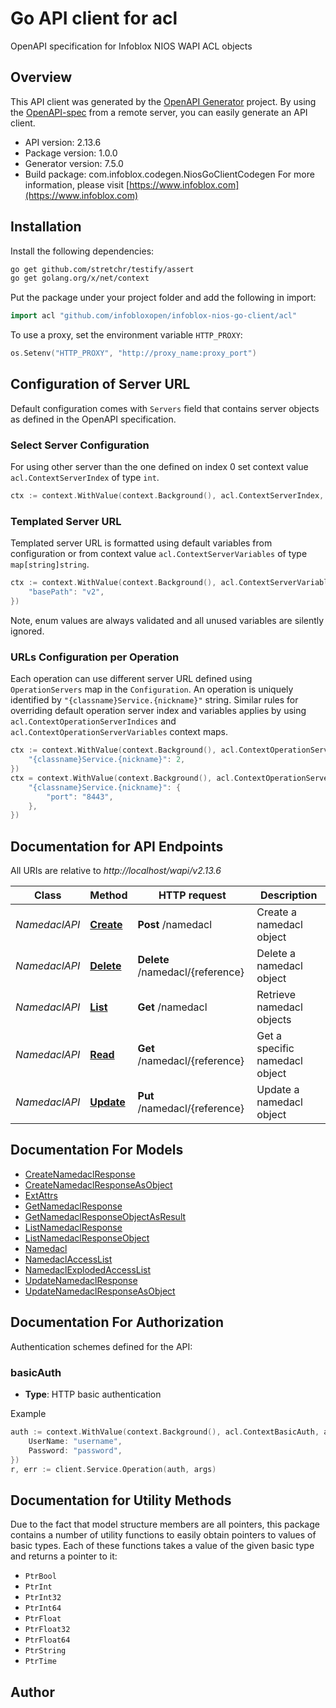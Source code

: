 # Go API client for acl

OpenAPI specification for Infoblox NIOS WAPI ACL objects

## Overview
This API client was generated by the [OpenAPI Generator](https://openapi-generator.tech) project.  By using the [OpenAPI-spec](https://www.openapis.org/) from a remote server, you can easily generate an API client.

- API version: 2.13.6
- Package version: 1.0.0
- Generator version: 7.5.0
- Build package: com.infoblox.codegen.NiosGoClientCodegen
For more information, please visit [https://www.infoblox.com](https://www.infoblox.com)

## Installation

Install the following dependencies:

```sh
go get github.com/stretchr/testify/assert
go get golang.org/x/net/context
```

Put the package under your project folder and add the following in import:

```go
import acl "github.com/infobloxopen/infoblox-nios-go-client/acl"
```

To use a proxy, set the environment variable `HTTP_PROXY`:

```go
os.Setenv("HTTP_PROXY", "http://proxy_name:proxy_port")
```

## Configuration of Server URL

Default configuration comes with `Servers` field that contains server objects as defined in the OpenAPI specification.

### Select Server Configuration

For using other server than the one defined on index 0 set context value `acl.ContextServerIndex` of type `int`.

```go
ctx := context.WithValue(context.Background(), acl.ContextServerIndex, 1)
```

### Templated Server URL

Templated server URL is formatted using default variables from configuration or from context value `acl.ContextServerVariables` of type `map[string]string`.

```go
ctx := context.WithValue(context.Background(), acl.ContextServerVariables, map[string]string{
	"basePath": "v2",
})
```

Note, enum values are always validated and all unused variables are silently ignored.

### URLs Configuration per Operation

Each operation can use different server URL defined using `OperationServers` map in the `Configuration`.
An operation is uniquely identified by `"{classname}Service.{nickname}"` string.
Similar rules for overriding default operation server index and variables applies by using `acl.ContextOperationServerIndices` and `acl.ContextOperationServerVariables` context maps.

```go
ctx := context.WithValue(context.Background(), acl.ContextOperationServerIndices, map[string]int{
	"{classname}Service.{nickname}": 2,
})
ctx = context.WithValue(context.Background(), acl.ContextOperationServerVariables, map[string]map[string]string{
	"{classname}Service.{nickname}": {
		"port": "8443",
	},
})
```

## Documentation for API Endpoints

All URIs are relative to *http://localhost/wapi/v2.13.6*

Class | Method | HTTP request | Description
------------ | ------------- | ------------- | -------------
*NamedaclAPI* | [**Create**](docs/NamedaclAPI.md#create) | **Post** /namedacl | Create a namedacl object
*NamedaclAPI* | [**Delete**](docs/NamedaclAPI.md#delete) | **Delete** /namedacl/{reference} | Delete a namedacl object
*NamedaclAPI* | [**List**](docs/NamedaclAPI.md#list) | **Get** /namedacl | Retrieve namedacl objects
*NamedaclAPI* | [**Read**](docs/NamedaclAPI.md#read) | **Get** /namedacl/{reference} | Get a specific namedacl object
*NamedaclAPI* | [**Update**](docs/NamedaclAPI.md#update) | **Put** /namedacl/{reference} | Update a namedacl object


## Documentation For Models

 - [CreateNamedaclResponse](docs/CreateNamedaclResponse.md)
 - [CreateNamedaclResponseAsObject](docs/CreateNamedaclResponseAsObject.md)
 - [ExtAttrs](docs/ExtAttrs.md)
 - [GetNamedaclResponse](docs/GetNamedaclResponse.md)
 - [GetNamedaclResponseObjectAsResult](docs/GetNamedaclResponseObjectAsResult.md)
 - [ListNamedaclResponse](docs/ListNamedaclResponse.md)
 - [ListNamedaclResponseObject](docs/ListNamedaclResponseObject.md)
 - [Namedacl](docs/Namedacl.md)
 - [NamedaclAccessList](docs/NamedaclAccessList.md)
 - [NamedaclExplodedAccessList](docs/NamedaclExplodedAccessList.md)
 - [UpdateNamedaclResponse](docs/UpdateNamedaclResponse.md)
 - [UpdateNamedaclResponseAsObject](docs/UpdateNamedaclResponseAsObject.md)


## Documentation For Authorization


Authentication schemes defined for the API:
### basicAuth

- **Type**: HTTP basic authentication

Example

```go
auth := context.WithValue(context.Background(), acl.ContextBasicAuth, acl.BasicAuth{
	UserName: "username",
	Password: "password",
})
r, err := client.Service.Operation(auth, args)
```


## Documentation for Utility Methods

Due to the fact that model structure members are all pointers, this package contains
a number of utility functions to easily obtain pointers to values of basic types.
Each of these functions takes a value of the given basic type and returns a pointer to it:

* `PtrBool`
* `PtrInt`
* `PtrInt32`
* `PtrInt64`
* `PtrFloat`
* `PtrFloat32`
* `PtrFloat64`
* `PtrString`
* `PtrTime`

## Author



